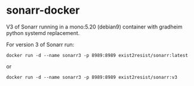 # sonarr-docker

V3 of Sonarr running in a mono:5.20 (debian9) container with gradheim python systemd replacement. 

For version 3 of Sonarr run:

`docker run -d --name sonarr3 -p 8989:8989 exist2resist/sonarr:latest`

or

`docker run -d --name sonarr3 -p 8989:8989 exist2resist/sonarr:v3`
